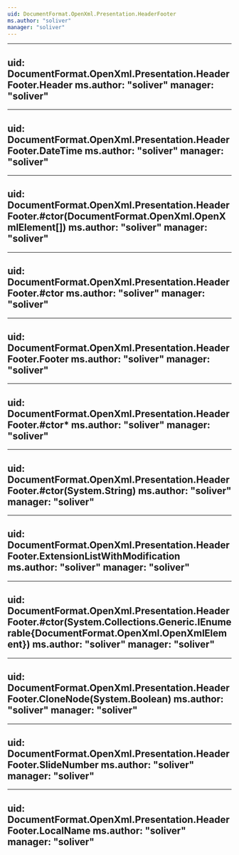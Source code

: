 ```yaml
---
uid: DocumentFormat.OpenXml.Presentation.HeaderFooter
ms.author: "soliver"
manager: "soliver"
---
```


---
uid: DocumentFormat.OpenXml.Presentation.HeaderFooter.Header
ms.author: "soliver"
manager: "soliver"
---

---
uid: DocumentFormat.OpenXml.Presentation.HeaderFooter.DateTime
ms.author: "soliver"
manager: "soliver"
---

---
uid: DocumentFormat.OpenXml.Presentation.HeaderFooter.#ctor(DocumentFormat.OpenXml.OpenXmlElement[])
ms.author: "soliver"
manager: "soliver"
---

---
uid: DocumentFormat.OpenXml.Presentation.HeaderFooter.#ctor
ms.author: "soliver"
manager: "soliver"
---

---
uid: DocumentFormat.OpenXml.Presentation.HeaderFooter.Footer
ms.author: "soliver"
manager: "soliver"
---

---
uid: DocumentFormat.OpenXml.Presentation.HeaderFooter.#ctor*
ms.author: "soliver"
manager: "soliver"
---

---
uid: DocumentFormat.OpenXml.Presentation.HeaderFooter.#ctor(System.String)
ms.author: "soliver"
manager: "soliver"
---

---
uid: DocumentFormat.OpenXml.Presentation.HeaderFooter.ExtensionListWithModification
ms.author: "soliver"
manager: "soliver"
---

---
uid: DocumentFormat.OpenXml.Presentation.HeaderFooter.#ctor(System.Collections.Generic.IEnumerable{DocumentFormat.OpenXml.OpenXmlElement})
ms.author: "soliver"
manager: "soliver"
---

---
uid: DocumentFormat.OpenXml.Presentation.HeaderFooter.CloneNode(System.Boolean)
ms.author: "soliver"
manager: "soliver"
---

---
uid: DocumentFormat.OpenXml.Presentation.HeaderFooter.SlideNumber
ms.author: "soliver"
manager: "soliver"
---

---
uid: DocumentFormat.OpenXml.Presentation.HeaderFooter.LocalName
ms.author: "soliver"
manager: "soliver"
---
